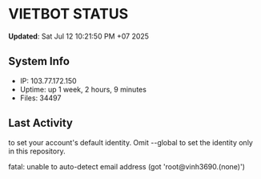 # VIETBOT STATUS
**Updated**: Sat Jul 12 10:21:50 PM +07 2025

## System Info
- IP: 103.77.172.150
- Uptime: up 1 week, 2 hours, 9 minutes
- Files: 34497

## Last Activity

to set your account's default identity.
Omit --global to set the identity only in this repository.

fatal: unable to auto-detect email address (got 'root@vinh3690.(none)')
